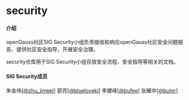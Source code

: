 # security

#### 介绍

openGauss社区SIG Security小组负责接收和响应openGauss社区安全问题报告、提供社区安全指导，开展安全治理。

security仓库用于SIG Security小组存放安全流程、安全指导等相关的文档。

#### SIG Security成员

朱金伟[[@zhu_jinwei](https://gitee.com/zhu_jinwei)]
郭亮[[@blueloveki](https://gitee.com/blueloveki)]
李建峰[[@bufee](https://gitee.com/bufee)]
张耀中[[@buter](https://gitee.com/buter)]

